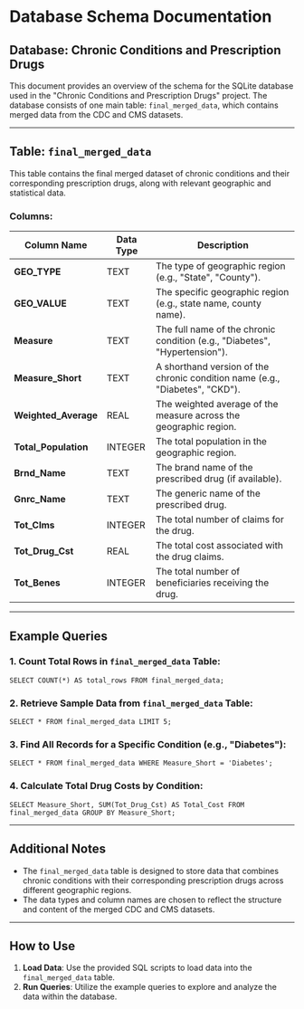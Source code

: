 # Database Schema Documentation

## Database: Chronic Conditions and Prescription Drugs

This document provides an overview of the schema for the SQLite database used in the "Chronic Conditions and Prescription Drugs" project. The database consists of one main table: `final_merged_data`, which contains merged data from the CDC and CMS datasets.

---

## Table: `final_merged_data`

This table contains the final merged dataset of chronic conditions and their corresponding prescription drugs, along with relevant geographic and statistical data.

### Columns:

| Column Name       | Data Type | Description                                                                 |
|-------------------|-----------|-----------------------------------------------------------------------------|
| **GEO_TYPE**      | TEXT      | The type of geographic region (e.g., "State", "County").                    |
| **GEO_VALUE**     | TEXT      | The specific geographic region (e.g., state name, county name).             |
| **Measure**       | TEXT      | The full name of the chronic condition (e.g., "Diabetes", "Hypertension").  |
| **Measure_Short** | TEXT      | A shorthand version of the chronic condition name (e.g., "Diabetes", "CKD").|
| **Weighted_Average** | REAL   | The weighted average of the measure across the geographic region.           |
| **Total_Population** | INTEGER | The total population in the geographic region.                              |
| **Brnd_Name**     | TEXT      | The brand name of the prescribed drug (if available).                       |
| **Gnrc_Name**     | TEXT      | The generic name of the prescribed drug.                                    |
| **Tot_Clms**      | INTEGER   | The total number of claims for the drug.                                    |
| **Tot_Drug_Cst**  | REAL      | The total cost associated with the drug claims.                             |
| **Tot_Benes**     | INTEGER   | The total number of beneficiaries receiving the drug.                       |

---

## Example Queries

### 1. **Count Total Rows in `final_merged_data` Table:**

`SELECT COUNT(*) AS total_rows FROM final_merged_data;`

### 2. **Retrieve Sample Data from `final_merged_data` Table:**

`SELECT * FROM final_merged_data LIMIT 5;`

### 3. **Find All Records for a Specific Condition (e.g., "Diabetes"):**

`SELECT * FROM final_merged_data WHERE Measure_Short = 'Diabetes';`

### 4. **Calculate Total Drug Costs by Condition:**

`SELECT Measure_Short, SUM(Tot_Drug_Cst) AS Total_Cost FROM final_merged_data GROUP BY Measure_Short;`

---

## Additional Notes

- The `final_merged_data` table is designed to store data that combines chronic conditions with their corresponding prescription drugs across different geographic regions.
- The data types and column names are chosen to reflect the structure and content of the merged CDC and CMS datasets.

---

## How to Use

1. **Load Data**: Use the provided SQL scripts to load data into the `final_merged_data` table.
2. **Run Queries**: Utilize the example queries to explore and analyze the data within the database.
